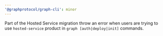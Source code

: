 ```yaml
---
'@graphprotocol/graph-cli': minor
---
```


Part of the Hosted Service migration throw an error when users are trying to use `hosted-service` product in `graph [auth|deploy|init]` commands.
